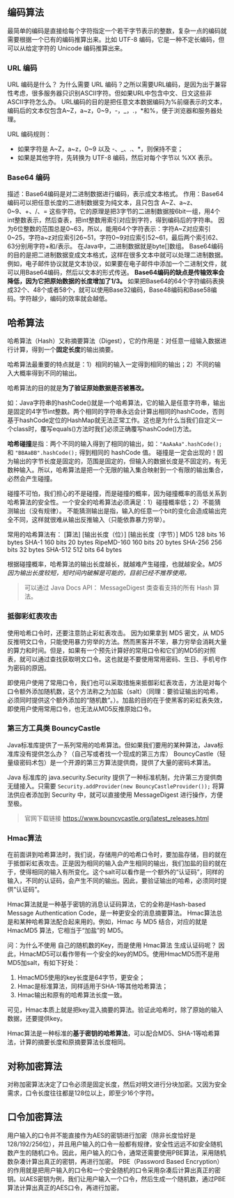 ## 编码算法
最简单的编码是直接给每个字符指定一个若干字节表示的整数，复杂一点的编码就需要根据一个已有的编码推算出来。比如 UTF-8 编码，它是一种不定长编码，但可以从给定字符的 Unicode 编码推算出来。

### URL 编码
URL 编码是什么？
为什么需要 URL 编码？之所以需要URL编码，是因为出于兼容性考虑，很多服务器只识别ASCII字符。但如果URL中包含中文、日文这些非ASCII字符怎么办。
URL编码的目的是把任意文本数据编码为%前缀表示的文本，编码后的文本仅包含A~Z，a~z，0~9，-，_，.，*和%，便于浏览器和服务器处理。

URL 编码规则：
- 如果字符是 A~Z，a~z，0~9 以及 -、_、.、*，则保持不变；
- 如果是其他字符，先转换为 UTF-8 编码，然后对每个字节以 %XX 表示。

### Base64 编码
描述：Base64编码是对二进制数据进行编码，表示成文本格式。
作用：Base64编码可以把任意长度的二进制数据变为纯文本，且只包含 A~Z、a~z、0~9、+、/、= 这些字符。它的原理是把3字节的二进制数据按6bit一组，用4个int整数表示，然后查表，把int整数用索引对应到字符，得到编码后的字符串。
因为6位整数的范围总是0~63，所以，能用64个字符表示：字符A~Z对应索引0~25，字符a~z对应索引26~51，字符0~9对应索引52~61，最后两个索引62、63分别用字符+和/表示。
在Java中，二进制数据就是byte[]数组。
Base64编码的目的是把二进制数据变成文本格式，这样在很多文本中就可以处理二进制数据。例如，电子邮件协议就是文本协议，如果要在电子邮件中添加一个二进制文件，就可以用Base64编码，然后以文本的形式传送。
**Base64编码的缺点是传输效率会降低，因为它把原始数据的长度增加了1/3。**
如果把Base64的64个字符编码表换成32个、48个或者58个，就可以使用Base32编码，Base48编码和Base58编码。字符越少，编码的效率就会越低。


## 哈希算法
哈希算法（Hash）又称摘要算法（Digest），它的作用是：对任意一组输入数据进行计算，得到一个**固定长度**的输出摘要。

哈希算法最重要的特点就是：1）相同的输入一定得到相同的输出；2）不同的输入大概率得到不同的输出。

哈希算法的目的就是**为了验证原始数据是否被篡改。**

如：Java字符串的hashCode()就是一个哈希算法，它的输入是任意字符串，输出是固定的4字节int整数。两个相同的字符串永远会计算出相同的hashCode，否则基于hashCode定位的HashMap就无法正常工作。这也是为什么当我们自定义一个class时，覆写equals()方法时我们必须正确覆写hashCode()方法。

**哈希碰撞**是指：两个不同的输入得到了相同的输出，如：`"AaAaAa".hashCode();` 和 `"BBAaBB".hashCode();` 得到相同的 hashCode 值。
碰撞是一定会出现的！因为输出的字节长度是固定的，范围是固定的，但输入的数据长度是不固定的，有无数种输入。所以，哈希算法是把一个无限的输入集合映射到一个有限的输出集合，必然会产生碰撞。

碰撞不可怕，我们担心的不是碰撞，而是碰撞的概率，因为碰撞概率的高低关系到哈希算法的安全性。一个安全的哈希算法必须满足：1）碰撞概率低；2）不能猜测输出（没有规律）。
不能猜测输出是指，输入的任意一个bit的变化会造成输出完全不同，这样就很难从输出反推输入（只能依靠暴力穷举）。

常用的哈希算法有：
[算法]    [输出长度（位）]   [输出长度（字节）]
MD5         128 bits        16 bytes
SHA-1       160 bits        20 bytes
RipeMD-160	160 bits	    20 bytes
SHA-256     256 bits	    32 bytes
SHA-512     512 bits	    64 bytes

根据碰撞概率，哈希算法的输出长度越长，就越难产生碰撞，也就越安全。*MD5 因为输出长度较短，短时间内破解是可能的，目前已经不推荐使用。*
> 可以通过 Java Docs API： MessageDigest 类查看支持的所有 Hash 算法。

### 抵御彩虹表攻击
使用哈希口令时，还要注意防止彩虹表攻击。
因为如果拿到 MD5 密文，从 MD5 反推明文口令，只能使用暴力穷举的方法。然而黑客并不笨，暴力穷举会消耗大量的算力和时间。但是，如果有一个预先计算好的常用口令和它们的MD5的对照表，就可以通过查找获取明文口令。这也就是不要使用常用密码、生日、手机号作为密码的原因。

即使用户使用了常用口令，我们也可以采取措施来抵御彩虹表攻击，方法是对每个口令额外添加随机数，这个方法称之为加盐（salt）（同理：要验证输出的哈希，必须同时提供这个额外添加的“随机数”。）。加盐的目的在于使黑客的彩虹表失效，即使用户使用常用口令，也无法从MD5反推原始口令。

### 第三方工具类 BouncyCastle
Java标准库提供了一系列常用的哈希算法。但如果我们要用的某种算法，Java标准库没有提供怎么办？（自己写或者找一个现成的第三方库）
BouncyCastle（轻量级密码术包）是一个开源的第三方算法提供商，提供了大量的密码术算法。

Java 标准库的 java.security.Security 提供了一种标准机制，允许第三方提供商无缝接入。只需要 `Security.addProvider(new BouncyCastleProvider());` 将算法供应者添加到 Security 中，就可以直接使用 MessageDigest 进行操作，方便至极。
> 官网下载链接 https://www.bouncycastle.org/latest_releases.html


### Hmac算法
在前面讲到哈希算法时，我们说，存储用户的哈希口令时，要加盐存储，目的就在于抵御彩虹表攻击。正是因为相同的输入会产生相同的输出，我们加盐的目的就在于，使得相同的输入有所变化。这个salt可以看作是一个额外的“认证码”，同样的输入，不同的认证码，会产生不同的输出。因此，要验证输出的哈希，必须同时提供“认证码”。

Hmac算法就是一种基于密钥的消息认证码算法，它的全称是Hash-based Message Authentication Code，是一种更安全的消息摘要算法。
Hmac算法总是和某种哈希算法配合起来用的。例如，Hmac 与 MD5 结合，对应的就是 HmacMD5 算法，它相当于“加盐”的 MD5。

问：为什么不使用 自己的随机数的Key，而是使用 Hmac算法 生成认证码呢？
因此，HmacMD5可以看作带有一个安全的key的MD5。使用HmacMD5而不是用MD5加salt，有如下好处：
1. HmacMD5使用的key长度是64字节，更安全；
2. Hmac是标准算法，同样适用于SHA-1等其他哈希算法；
3. Hmac输出和原有的哈希算法长度一致。

可见，Hmac本质上就是把key混入摘要的算法。验证此哈希时，除了原始的输入数据，还要提供key。

Hmac算法是一种标准的**基于密钥的哈希算法**，可以配合MD5、SHA-1等哈希算法，计算的摘要长度和原摘要算法长度相同。



## 对称加密算法
对称加密算法决定了口令必须是固定长度，然后对明文进行分块加密。又因为安全需求，口令长度往往都是128位以上，即至少16个字符。




## 口令加密算法
用户输入的口令并不能直接作为AES的密钥进行加密（除非长度恰好是128/192/256位），并且用户输入的口令一般都有规律，安全性远远不如安全随机数产生的随机口令。因此，用户输入的口令，通常还需要使用PBE算法，采用随机数杂凑计算出真正的密钥，再进行加密。
PBE（Password Based Encryption）的作用就是把用户输入的口令和一个安全随机的口令采用杂凑后计算出真正的密钥。以AES密钥为例，我们让用户输入一个口令，然后生成一个随机数，通过PBE算法计算出真正的AES口令，再进行加密。



